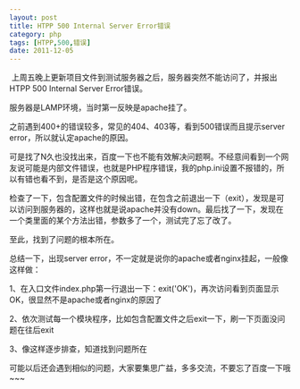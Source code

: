```yaml
---
layout: post
title: HTPP 500 Internal Server Error错误
category: php
tags: [HTPP,500,错误]
date: 2011-12-05
---
```

<p>&nbsp;上周五晚上更新项目文件到测试服务器之后，服务器突然不能访问了，并报出HTPP 500 Internal Server Error错误。</p>
<p>服务器是LAMP环境，当时第一反映是apache挂了。</p>
<p>之前遇到400+的错误较多，常见的404、403等，看到500错误而且提示server error，所以就认定apache的原因。</p>
<p>可是找了N久也没找出来，百度一下也不能有效解决问题啊。不经意间看到一个网友说可能是内部文件错误，也就是PHP程序错误，我的php.ini设置不报错的，所以有错也看不到，是否是这个原因呢。</p>
<p>检查了一下，包含配置文件的时候出错，在包含之前退出一下（exit），发现是可以访问到服务器的，这样也就是说apache并没有down。最后找了一下，发现在一个类里面的某个方法出错，参数多了一个，测试完了忘了改了。</p>
<p>至此，找到了问题的根本所在。</p>
<p>总结一下，出现server error，不一定就是说你的apache或者nginx挂起，一般像这样做：</p>
<p>1、在入口文件index.php第一行退出一下：exit('OK')，再次访问看到页面显示OK，很显然不是apache或者nginx的原因了</p>
<p>2、依次测试每一个模块程序，比如包含配置文件之后exit一下，刷一下页面没问题在往后exit</p>
<p>3、像这样逐步排查，知道找到问题所在</p>
<p>可能以后还会遇到相似的问题，大家要集思广益，多多交流，不要忘了百度一下哦~~~</p>
